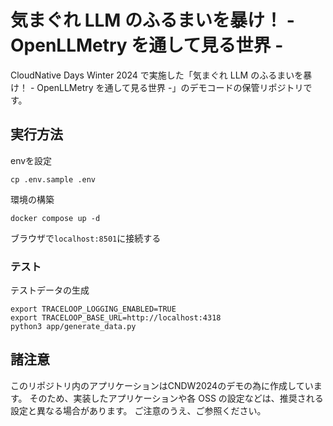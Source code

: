 # 気まぐれ LLM のふるまいを暴け！ - OpenLLMetry を通して見る世界 -

CloudNative Days Winter 2024 で実施した「気まぐれ LLM のふるまいを暴け！ - OpenLLMetry を通して見る世界 -」のデモコードの保管リポジトリです。

## 実行方法

envを設定

```
cp .env.sample .env
```

環境の構築

```
docker compose up -d
```

ブラウザで`localhost:8501`に接続する

### テスト

テストデータの生成

```
export TRACELOOP_LOGGING_ENABLED=TRUE
export TRACELOOP_BASE_URL=http://localhost:4318
python3 app/generate_data.py
```

## 諸注意

このリポジトリ内のアプリケーションはCNDW2024のデモの為に作成しています。
そのため、実装したアプリケーションや各 OSS の設定などは、推奨される設定と異なる場合があります。
ご注意のうえ、ご参照ください。
